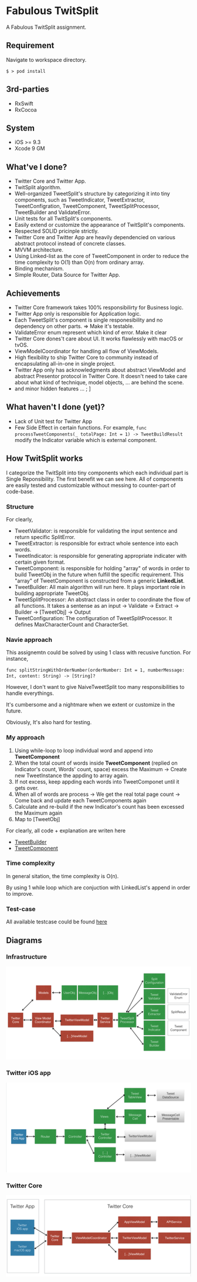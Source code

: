 # Fabulous TwitSplit
A Fabulous TwitSplit assignment.

## Requirement 
Navigate to workspace directory.
```
$ > pod install
```

## 3rd-parties 
+ RxSwift
+ RxCocoa

## System
+ iOS >= 9.3
+ Xcode 9 GM

## What've I done?
+ Twitter Core and Twitter App.
+ TwitSplit algorithm.
+ Well-organized TweetSplit's structure by categorizing it into tiny components, such as TweetIndicator, TweetExtractor, TweetConfigration, TweetComponent, TweetSplitProcessor, TweetBuilder and ValidateError.
+ Unit tests for all TwitSplit's components.
+ Easily extend or customize the appearance of TwitSplit's components.
+ Respected SOLID pricinple strictly.
+ Twitter Core and Twitter App are heavily dependencied on various abstract protocol instead of concrete classes.
+ MVVM architecture.
+ Using Linked-list as the core of TweetComponent in order to reduce the time complexity to O(1) than O(n) from ordinary array.
+ Binding mechanism.
+ Simple Router, Data Source for Twitter App.

## Achievements
+ Twitter Core framework takes 100% responsibilirty for Business logic.
+ Twitter App only is responsible for Application logic.
+ Each TweetSplit's component is single responesibility and no dependency on other parts. => Make it's testable.
+ ValidateError enum represent which kind of error. Make it clear
+ Twitter Core dones't care about UI. It works flawlessly with macOS or tvOS.
+ ViewModelCoordinator for handling all flow of ViewModels.
+ High flexibility to ship Twitter Core to community instead of encapsulating all-in-one in single project.
+ Twitter App only has acknowledgments about abstract ViewModel and abstract Presentor protocol in Twitter Core. It doesn't need to take care about what kind of technique, model objects, ... are behind the scene.
+ and minor hidden features ... ; ]

## What haven't I done (yet)?
+ Lack of Unit test for Twitter App
+ Few Side Effect in certain functions. For example, `func processTweetComponents(_ totalPage: Int = 1) -> TweetBuildResult` modify the Indicator variable which is external component.

## How TwitSplit works

I categorize the TwitSplit into tiny components which each individual part is Single Reponsibility.
The first benefit we can see here. All of components are easily tested and customizable without messing to counter-part of code-base.

### Structure
For clearly,
+ TweetValidator: is responsible for validating the input sentence and return specific SplitError.
+ TweetExtractor: is responsible for extract whole sentence into each words.
+ TweetIndicator: is responsible for generating appropriate indicater with certain given format.
+ TweetComponent: is responsible for holding "array" of words in order to build TweetObj in the future when fulfill the specific requirement. This "array" of TweetComponent is constructed from a generic **LinkedList<T>**.
+ TweetBuilder: All main algorithm will run here. It plays important role in building appropriate TweetObj.
+ TweetSplitProcessor: An abstract class in order to coordinate the flow of all functions. It takes a sentense as an input -> Validate -> Extract -> Builder -> [TweetObj] -> Output
+ TweetConfiguration: The configuration of TweetSplitProcessor. It defines MaxCharacterCount and CharacterSet.
  
### Navie approach
This assignemtn could be solved by using 1 class with recusive function.
For instance,

```
func splitStringWithOrderNumber(orderNumber: Int = 1, numberMessage: Int, content: String) -> [String]? 
```

However, I don't want to give NaiveTweetSplit too many responsibilities to handle everythings. 

It's cumbersome and a nightmare when we extent or customize in the future.

Obviously, It's also hard for testing.

### My approach

1. Using while-loop to loop individual word and append into **TweetComponent** 
2. When the total count of words inside **TweetComponent** (replied on Indicator's count, Words' count, space) excess the Maximum -> Create new TweetInstance the appding to array again.
3. If not excess, keep appding each words into TweetComponet until it gets over.
4. When all of words are process -> We get the real total page count -> Come back and update each TweetComponents again
5. Calculate and re-build if the new Indicator's count has been excessed the Maximum again
6. Map to [TweetObj]

For clearly, all code + explanation are writen here
+ [TweetBuilder](https://github.com/NghiaTranUIT/Fabulous_TwitSplit/blob/master/TwitterCore/TwitterCore/Source%20Code/Service/TweetSplit/TweetBuilder.swift)
+ [TweetComponent](https://github.com/NghiaTranUIT/Fabulous_TwitSplit/blob/master/TwitterCore/TwitterCore/Source%20Code/Service/TweetSplit/TweetComponent.swift)

### Time complexity

In general sitation, the time complexity is O(n).

By using 1 while loop which are conjuction with LinkedList's append in order to improve.

### Test-case
All available testcase could be found [here](https://github.com/NghiaTranUIT/Fabulous_TwitSplit/tree/master/TwitterCore/TwitterCoreTests/Tweet%20Split)

## Diagrams

### Infrastructure
![alt text](https://raw.githubusercontent.com/NghiaTranUIT/Fabulous_TwitSplit/master/Diagrams/infrastructure.jpg)

### Twitter iOS app
![alt text](https://raw.githubusercontent.com/NghiaTranUIT/Fabulous_TwitSplit/master/Diagrams/twitter_app.jpg)

### Twitter Core
![alt text](https://raw.githubusercontent.com/NghiaTranUIT/Fabulous_TwitSplit/master/Diagrams/twitter_core.jpg)

